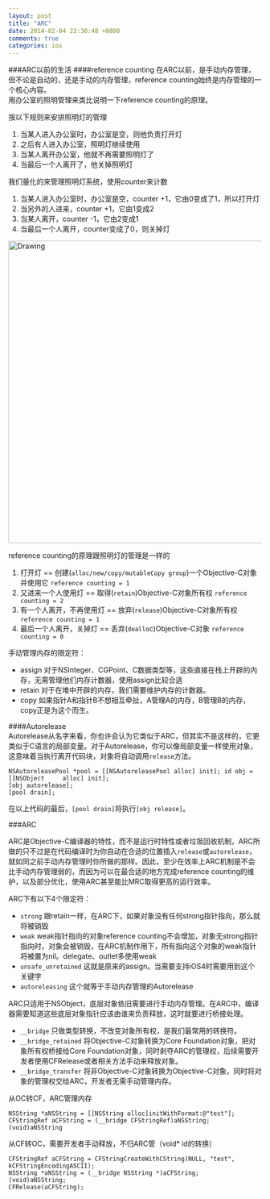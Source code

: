 ```yaml
---
layout: post
title: "ARC"
date: 2014-02-04 22:30:48 +0800
comments: true
categories: ios
---
```

###ARC以前的生活
####reference counting
在ARC以前，是手动内存管理，但不论是自动的，还是手动的内存管理，reference counting始终是内存管理的一个核心内容。  
用办公室的照明管理来类比说明一下reference counting的原理。

按以下规则来安排照明灯的管理  

1. 当某人进入办公室时，办公室是空，则他负责打开灯
2. 之后有人进入办公室，照明灯继续使用
3. 当某人离开办公室，他就不再需要照明灯了
4. 当最后一个人离开了，他关掉照明灯



我们量化的来管理照明灯系统，使用counter来计数      


1. 当某人进入办公室时，办公室是空，counter +1，它由0变成了1，所以打开灯
2. 当另外的人进来，counter +1，它由1变成2
3. 当某人离开，counter -1，它由2变成1
4. 当最后一个人离开，counter变成了0，则关掉灯        


<img src="https://7muh2q.bn1304.livefilestore.com/y2pXcCfTG3S9vsiAkh20ujVkLRhHCGAIig2RNc5MwlBBC5RFrhGtDdRS22N2uGKZ8WC0NfQAWA-CzAdVaOWaPqNIQqs1GFABKDObkYhuG7HJxE/E4D8A866-C198-466D-BD3F-9B038B7881C0.png?psid=1" alt="Drawing" width="600px"/>


reference counting的原理跟照明灯的管理是一样的

1. 打开灯 == 创建(`alloc/new/copy/mutableCopy group`)一个Objective-C对象并使用它 `reference counting = 1` 
2. 又进来一个人使用灯 == 取得(`retain`)Objective-C对象所有权 `reference counting = 2`
3. 有一个人离开，不再使用灯 == 放弃(`release`)Objective-C对象所有权 `reference counting = 1`
4. 最后一个人离开，关掉灯 == 丢弃(`deallo`c)Objective-C对象 `reference counting = 0`

手动管理内存的限定符：

* assign 对于NSInteger、CGPoint、C数据类型等，这些直接在栈上开辟的内存，无需管理他们内存计数器，使用assign比较合适
* retain 对于在堆中开辟的内存，我们需要维护内存的计数器。
* copy 如果指针A和指针B不想相互牵扯，A管理A的内存，B管理B的内存，copy正是为这个而生。

####Autorelease  
Autorelease从名字来看，你也许会认为它类似于ARC，但其实不是这样的，它更类似于C语言的局部变量。对于Autorelease，你可以像局部变量一样使用对象，这意味着当执行离开代码块，对象将自动调用`release`方法。

	NSAutoreleasePool *pool = [[NSAutoreleasePool alloc] init]; id obj = [[NSObject 	alloc] init];	[obj autorelease];	[pool drain];
在以上代码的最后，`[pool drain]`将执行`[obj release]`。
###ARC
ARC是Objective-C编译器的特性，而不是运行时特性或者垃圾回收机制，ARC所做的只不过是在代码编译时为你自动在合适的位置插入`release`或`autorelease`，就如同之前手动内存管理时你所做的那样。因此，至少在效率上ARC机制是不会比手动内存管理弱的，而因为可以在最合适的地方完成reference counting的维护，以及部分优化，使用ARC甚至能比MRC取得更高的运行效率。

ARC下有以下4个限定符：

*  `strong` 跟retain一样，在ARC下，如果对象没有任何strong指针指向，那么就将被销毁
*  `weak` weak指针指向的对象reference counting不会增加，对象无strong指针指向时，对象会被销毁，在ARC机制作用下，所有指向这个对象的weak指针将被置为nil。delegate、outlet多使用weak
*  `unsafe_unretained` 这就是原来的assign。当需要支持iOS4时需要用到这个关键字
*  `autoreleasing` 这个就等于手动内存管理的Autorelease

ARC只适用于NSObject，底层对象依旧需要进行手动内存管理。在ARC中，编译器需要知道这些底层对象指针应该由谁来负责释放，这时就要进行桥接处理。

* `__bridge` 只做类型转换，不改变对象所有权，是我们最常用的转换符。
* `__bridge_retained`   将Objective-C对象转换为Core Foundation对象，把对象所有权桥接给Core Foundation对象，同时剥夺ARC的管理权，后续需要开发者使用CFRelease或者相关方法手动来释放对象。
* `__bridge_transfer` 将非Objective-C对象转换为Objective-C对象，同时将对象的管理权交给ARC，开发者无需手动管理内存。

从OC转CF，ARC管理内存
	
	NSString *aNSString = [[NSString alloc]initWithFormat:@"test"];
	CFStringRef aCFString = (__bridge CFStringRef)aNSString;
	(void)aNSString
	
从CF转OC，需要开发者手动释放，不归ARC管（void* id的转换）

	CFStringRef aCFString = CFStringCreateWithCString(NULL, "test", kCFStringEncodingASCII);  
    NSString *aNSString = (__bridge NSString *)aCFString;    
    (void)aNSString;    
    CFRelease(aCFString); 
